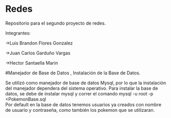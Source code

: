 # Redes
Repositorio para el segundo proyecto de redes.

Integrantes:

->Luis Brandon Flores Gonzalez

->Juan Carlos Garduño Vargas

->Hector Santaella Marin


#Manejador de Base de Datos , Instalación de la Base de Datos.

Se utilizó como manejador de base de datos Mysql, por lo que la instalación del manejador dependera del sistema operativo.
Para instalar la base de datos, se debe de instalar mysql y correr el comando
mysql -u root -p <PokemonBase.sql  
Por default en la base de datos tenemos usuarios ya creados con nombre de usuario y contraseña, como también los pokemon que se utilizaran.
